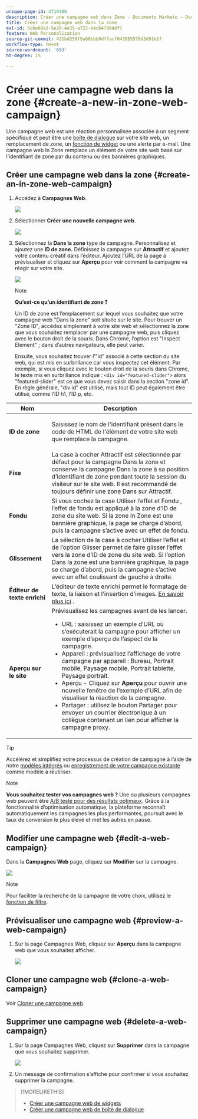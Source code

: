 ```yaml
---
unique-page-id: 4719400
description: Créer une campagne web dans Zone - Documents Marketo - Documentation du produit
title: Créer une campagne web dans la zone
exl-id: 5cbe80a2-5e20-4e35-a722-b4cb479b4df7
feature: Web Personalization
source-git-commit: 431bd258f9a68bbb9df7acf043085578d3d91b1f
workflow-type: tm+mt
source-wordcount: '693'
ht-degree: 1%

---
```


# Créer une campagne web dans la zone {#create-a-new-in-zone-web-campaign}

Une campagne web est une réaction personnalisée associée à un segment spécifique et peut être une [boîte de dialogue](/help/marketo/product-docs/web-personalization/working-with-web-campaigns/create-a-new-dialog-web-campaign.md) sur votre site web, un remplacement de zone, un [fonction de widget](/help/marketo/product-docs/web-personalization/working-with-web-campaigns/create-a-new-widget-web-campaign.md) ou une alerte par e-mail. Une campagne web In Zone remplace un élément de votre site web basé sur l’identifiant de zone par du contenu ou des bannières graphiques.

## Créer une campagne web dans la zone {#create-an-in-zone-web-campaign}

1. Accédez à **Campagnes Web**.

   ![](assets/image2016-8-18-15-3a54-3a21.png)

1. Sélectionner **Créer une nouvelle campagne web.**

   ![](assets/create-new-web-campaign-hand.png)

1. Sélectionnez la **Dans la zone** type de campagne. Personnalisez et ajoutez une **ID de zone.** Définissez la campagne sur **Attractif** et ajoutez votre contenu créatif dans l’éditeur. Ajoutez l’URL de la page à prévisualiser et cliquez sur **Aperçu** pour voir comment la campagne va réagir sur votre site.

   ![](assets/new-3-1.png)

   >[!NOTE]
   >
   >**Qu’est-ce qu’un identifiant de zone ?**
   >
   >Un ID de zone est l’emplacement sur lequel vous souhaitez que votre campagne web &quot;Dans la zone&quot; soit située sur le site. Pour trouver un &quot;Zone ID&quot;, accédez simplement à votre site web et sélectionnez la zone que vous souhaitez remplacer par une campagne web, puis cliquez avec le bouton droit de la souris. Dans Chrome, l’option est &quot;Inspect Element&quot; ; dans d’autres navigateurs, elle peut varier.
   >
   >Ensuite, vous souhaitez trouver l’&quot;id&quot; associé à cette section du site web, qui est mis en surbrillance car vous inspectez cet élément. Par exemple, si vous cliquez avec le bouton droit de la souris dans Chrome, le texte mis en surbrillance indique : `<div id="featured-slider">` alors &quot;featured-slider&quot; est ce que vous devez saisir dans la section &quot;zone id&quot;. En règle générale, &quot;div id&quot; est utilisé, mais tout ID peut également être utilisé, comme l’ID h1, l’ID p, etc.

<table> 
 <thead> 
  <tr> 
   <th colspan="1" rowspan="1">Nom</th> 
   <th colspan="1" rowspan="1">Description</th> 
  </tr> 
 </thead> 
 <tbody> 
  <tr> 
   <td colspan="1" rowspan="1"><strong> ID de zone </strong></td> 
   <td colspan="1" rowspan="1"><p>Saisissez le nom de l'identifiant présent dans le code de HTML de l'élément de votre site web que remplace la campagne.</p></td> 
  </tr> 
  <tr> 
   <td colspan="1" rowspan="1"><p><strong> Fixe </strong></p></td> 
   <td colspan="1" rowspan="1">La case à cocher Attractif est sélectionnée par défaut pour la campagne Dans la zone et conserve la campagne Dans la zone à sa position d’identifiant de zone pendant toute la session du visiteur sur le site web. Il est recommandé de toujours définir une zone Dans sur Attractif.</td> 
  </tr> 
  <tr> 
   <td colspan="1" rowspan="1"><p><strong> Fondu</strong> </p></td> 
   <td colspan="1" rowspan="1">Si vous cochez la case Utiliser l’effet et Fondu , l’effet de fondu est appliqué à la zone d’ID de zone du site web. Si la zone In Zone est une bannière graphique, la page se charge d’abord, puis la campagne s’active avec un effet de fondu.</td> 
  </tr> 
  <tr> 
   <td colspan="1"><strong>Glissement</strong></td> 
   <td colspan="1">La sélection de la case à cocher Utiliser l’effet et de l’option Glisser permet de faire glisser l’effet vers la zone d’ID de zone du site web. Si l’option Dans la zone est une bannière graphique, la page se charge d’abord, puis la campagne s’active avec un effet coulissant de gauche à droite.</td> 
  </tr> 
  <tr> 
   <td colspan="1"><strong> Éditeur de texte enrichi  </strong></td> 
   <td colspan="1">L’éditeur de texte enrichi permet le formatage de texte, la liaison et l’insertion d’images. <a href="/help/marketo/product-docs/web-personalization/working-with-web-campaigns/using-the-web-personalization-rich-text-editor.md">En savoir plus ici</a> .</td> 
  </tr> 
  <tr> 
   <td colspan="1"><strong> Aperçu sur le site   </strong></td> 
   <td colspan="1">Prévisualisez les campagnes avant de les lancer. <br> 
    <ul> 
     <li> URL : saisissez un exemple d’URL où s’exécuterait la campagne pour afficher un exemple d’aperçu de l’aspect de la campagne.</li> 
     <li>Appareil : prévisualisez l’affichage de votre campagne par appareil : Bureau, Portrait mobile, Paysage mobile, Portrait tablette, Paysage portrait.</li> 
     <li> Aperçu - Cliquez sur <strong>Aperçu</strong> pour ouvrir une nouvelle fenêtre de l’exemple d’URL afin de visualiser la réaction de la campagne.</li> 
     <li> Partager : utilisez le bouton Partager pour envoyer un courrier électronique à un collègue contenant un lien pour afficher la campagne proxy.</li> 
    </ul></td> 
  </tr> 
 </tbody> 
</table>

>[!TIP]
>
>Accélérez et simplifiez votre processus de création de campagne à l’aide de notre [modèles intégrés](/help/marketo/product-docs/web-personalization/using-templates/using-templates-to-create-web-campaigns.md) ou [enregistrement de votre campagne existante](/help/marketo/product-docs/web-personalization/using-templates/using-templates-to-create-web-campaigns.md) comme modèle à réutiliser.

>[!NOTE]
>
>**Vous souhaitez tester vos campagnes web ?** Une ou plusieurs campagnes web peuvent être [A/B testé pour des résultats optimaux](/help/marketo/product-docs/web-personalization/working-with-web-campaigns/ab-test-your-web-campaign.md). Grâce à la fonctionnalité d’optimisation automatique, la plateforme reconnaît automatiquement les campagnes les plus performantes, poursuit avec le taux de conversion le plus élevé et met les autres en pause.

## Modifier une campagne web {#edit-a-web-campaign}

Dans la **Campagnes Web** page, cliquez sur **Modifier** sur la campagne.

![](assets/in-zone-web-campaign-edit.png)

>[!NOTE]
>
>Pour faciliter la recherche de la campagne de votre choix, utilisez le [fonction de filtre](/help/marketo/product-docs/web-personalization/working-with-web-campaigns/filter-web-campaigns.md).

## Prévisualiser une campagne web {#preview-a-web-campaign}

1. Sur la page Campagnes Web, cliquez sur **Aperçu** dans la campagne web que vous souhaitez afficher.

   ![](assets/in-zone-web-campaign-preview.png)

## Cloner une campagne web {#clone-a-web-campaign}

Voir [Cloner une campagne web](/help/marketo/product-docs/web-personalization/working-with-web-campaigns/clone-a-web-campaign.md).

## Supprimer une campagne web {#delete-a-web-campaign}

1. Sur la page Campagnes Web, cliquez sur **Supprimer** dans la campagne que vous souhaitez supprimer.

   ![](assets/in-zone-web-campaign-delete.png)

1. Un message de confirmation s’affiche pour confirmer si vous souhaitez supprimer la campagne.

>[!MORELIKETHIS]
>
>* [Créer une campagne web de widgets](/help/marketo/product-docs/web-personalization/working-with-web-campaigns/create-a-new-widget-web-campaign.md)
>* [Créer une campagne web de boîte de dialogue](/help/marketo/product-docs/web-personalization/working-with-web-campaigns/create-a-new-dialog-web-campaign.md)
